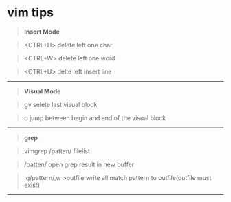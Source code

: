 # vim tips #


>**Insert Mode**

>&lt;CTRL+H&gt; delete left one char

>&lt;CTRL+W&gt; delete left one word

>&lt;CTRL+U&gt; delte left insert line

---

>**Visual Mode**

>gv selete last visual block

>o jump between begin and end of the visual block

---

>**grep**

>vimgrep /patten/ filelist

>/patten/ open grep result in new buffer

>:g/pattern/,w >outfile write all match pattern to outfile(outfile must exist)

---
